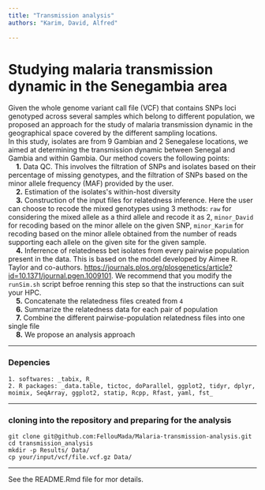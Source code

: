 ```yaml
---
title: "Transmission analysis"
authors: "Karim, David, Alfred"
  
---
```

# **Studying malaria transmission dynamic in the Senegambia area**
Given the whole genome variant call file (VCF) that contains SNPs loci genotyped across several samples which belong to different population, we proposed an approach for the study of malaria transmission dynamic in the geographical space covered by the different sampling locations.    
In this study, isolates are from 9 Gambian and 2 Senegalese locations, we aimed at determining the transmission dynamic between Senegal and Gambia and within Gambia. Our method covers the following points:   
&nbsp;&nbsp;&nbsp;&nbsp;**1.** Data QC. This involves the filtration of SNPs and isolates based on their percentage of missing genotypes, and the filtration of SNPs based on the minor allele frequency (MAF) provided by the user.   
&nbsp;&nbsp;&nbsp;&nbsp;**2.** Estimation of the isolates's within-host diversity    
&nbsp;&nbsp;&nbsp;&nbsp;**3.** Construction of the input files for relatedness inference. Here the user can choose to recode the mixed genotypes using 3 methods: `raw` for considering the mixed allele as a third allele and recode it as 2, `minor_David` for recoding based on the minor allele on the given SNP, `minor_Karim` for recoding based on the minor allele obtained from the number of reads supporting each allele on the given site for the given sample.    
&nbsp;&nbsp;&nbsp;&nbsp;**4.** Inferrence of relatedness bet isolates from every pairwise population present in the data. This is based on the model developed by Aimee R. Taylor and co-authors. https://journals.plos.org/plosgenetics/article?id=10.1371/journal.pgen.1009101. We recommend that you modify the `runSim.sh` script befroe renning this step so that the instructions can suit your HPC.     
&nbsp;&nbsp;&nbsp;&nbsp;**5.** Concatenate the relatedness files created from `4`      
&nbsp;&nbsp;&nbsp;&nbsp;**6.** Summarize the relatedness data for each pair of population     
&nbsp;&nbsp;&nbsp;&nbsp;**7.** Combine the different pairwise-population relatedness files into one single file    
&nbsp;&nbsp;&nbsp;&nbsp;**8.** We propose an analysis approach


***

###  Depencies   
    1. softwares: _tabix, R_  
    2. R packages: _data.table, tictoc, doParallel, ggplot2, tidyr, dplyr, moimix, SeqArray, ggplot2, statip, Rcpp, Rfast, yaml, fst_     
    
***  


### cloning into the repository and preparing for the analysis    
```{bash eval = FALSE}
git clone git@github.com:FellouMada/Malaria-transmission-analysis.git     
cd transmission_analysis          
mkdir -p Results/ Data/       
cp your/input/vcf/file.vcf.gz Data/    
```


***  

See the README.Rmd file for mor details.
